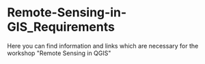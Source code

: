 # Remote-Sensing-in-GIS_Requirements
Here you can find information and links which are necessary for the workshop "Remote Sensing in QGIS"
